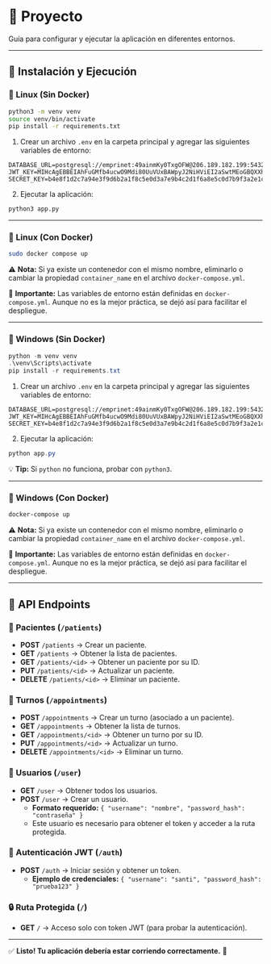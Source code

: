 # 📌 Proyecto

Guía para configurar y ejecutar la aplicación en diferentes entornos.

---

## 🚀 Instalación y Ejecución

### 🔹 Linux (Sin Docker)

```bash
python3 -m venv venv
source venv/bin/activate
pip install -r requirements.txt
```

1. Crear un archivo `.env` en la carpeta principal y agregar las siguientes variables de entorno:

```env
DATABASE_URL=postgresql://emprinet:49ainmKy0TxgOFW@206.189.182.199:5432/clinia
JWT_KEY=MIHcAgEBBEIAhFuGMfb4ucwO9Mdi80UuVUxBAWpyJ2NiHViEI2aSwtMEoGBQXXh1JOjVl
SECRET_KEY=b4e8f1d2c7a94e3f9d6b2a1f8c5e0d3a7e9b4c2d1f6a8e5c0d7b9f3a2e1c4d8
```

2. Ejecutar la aplicación:

```bash
python3 app.py
```

---

### 🐳 Linux (Con Docker)

```bash
sudo docker compose up
```

⚠️ **Nota:** Si ya existe un contenedor con el mismo nombre, eliminarlo o cambiar la propiedad `container_name` en el archivo `docker-compose.yml`.

📌 **Importante:** Las variables de entorno están definidas en `docker-compose.yml`. Aunque no es la mejor práctica, se dejó así para facilitar el despliegue.

---

### 🔹 Windows (Sin Docker)

```powershell
python -m venv venv
.\venv\Scripts\activate
pip install -r requirements.txt
```

1. Crear un archivo `.env` en la carpeta principal y agregar las siguientes variables de entorno:

```env
DATABASE_URL=postgresql://emprinet:49ainmKy0TxgOFW@206.189.182.199:5432/clinia
JWT_KEY=MIHcAgEBBEIAhFuGMfb4ucwO9Mdi80UuVUxBAWpyJ2NiHViEI2aSwtMEoGBQXXh1JOjVl
SECRET_KEY=b4e8f1d2c7a94e3f9d6b2a1f8c5e0d3a7e9b4c2d1f6a8e5c0d7b9f3a2e1c4d8
```

2. Ejecutar la aplicación:

```powershell
python app.py
```

💡 **Tip:** Si `python` no funciona, probar con `python3`.

---

### 🐳 Windows (Con Docker)

```powershell
docker-compose up
```

⚠️ **Nota:** Si ya existe un contenedor con el mismo nombre, eliminarlo o cambiar la propiedad `container_name` en el archivo `docker-compose.yml`.

📌 **Importante:** Las variables de entorno están definidas en `docker-compose.yml`. Aunque no es la mejor práctica, se dejó así para facilitar el despliegue.

---

## 📡 API Endpoints

### 🏥 Pacientes (`/patients`)
- **POST** `/patients` → Crear un paciente.
- **GET** `/patients` → Obtener la lista de pacientes.
- **GET** `/patients/<id>` → Obtener un paciente por su ID.
- **PUT** `/patients/<id>` → Actualizar un paciente.
- **DELETE** `/patients/<id>` → Eliminar un paciente.

### 📅 Turnos (`/appointments`)
- **POST** `/appointments` → Crear un turno (asociado a un paciente).
- **GET** `/appointments` → Obtener la lista de turnos.
- **GET** `/appointments/<id>` → Obtener un turno por su ID.
- **PUT** `/appointments/<id>` → Actualizar un turno.
- **DELETE** `/appointments/<id>` → Eliminar un turno.

### 👤 Usuarios (`/user`)
- **GET** `/user` → Obtener todos los usuarios.
- **POST** `/user` → Crear un usuario.
  - **Formato requerido:** `{ "username": "nombre", "password_hash": "contraseña" }`
  - Este usuario es necesario para obtener el token y acceder a la ruta protegida.

### 🔐 Autenticación JWT (`/auth`)
- **POST** `/auth` → Iniciar sesión y obtener un token.
  - **Ejemplo de credenciales:** `{ "username": "santi", "password_hash": "prueba123" }`

### 🔒 Ruta Protegida (`/`)
- **GET** `/` → Acceso solo con token JWT (para probar la autenticación).

---

✅ **Listo! Tu aplicación debería estar corriendo correctamente.** 🚀




